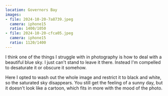 ```yaml
---
location: Governors Bay
images:
- file: 2024-10-20-7a8739.jpeg
  camera: iphone15
  ratio: 1400/1050
- file: 2024-10-20-cfca05.jpeg
  camera: iphone15
  ratio: 1120/1400
---
```


I think one of the things I struggle with in photography is how to deal with a beautiful blue sky. I just can't stand to leave it there. Instead I'm compelled to desaturate it or obscure it somehow.

Here I opted to wash out the whole image and restrict it to black and white, so the saturated sky disappears. You still get the feeling of a sunny day, but it doesn't look like a cartoon, which fits in more with the mood of the photo.